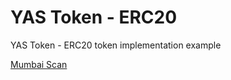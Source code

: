 # YAS Token - ERC20

YAS Token - ERC20 token implementation example

[Mumbai Scan](https://mumbai.polygonscan.com/token/0x83498f7b75ac75ec3e970e99a56c8d3d8de05b75#balances)

